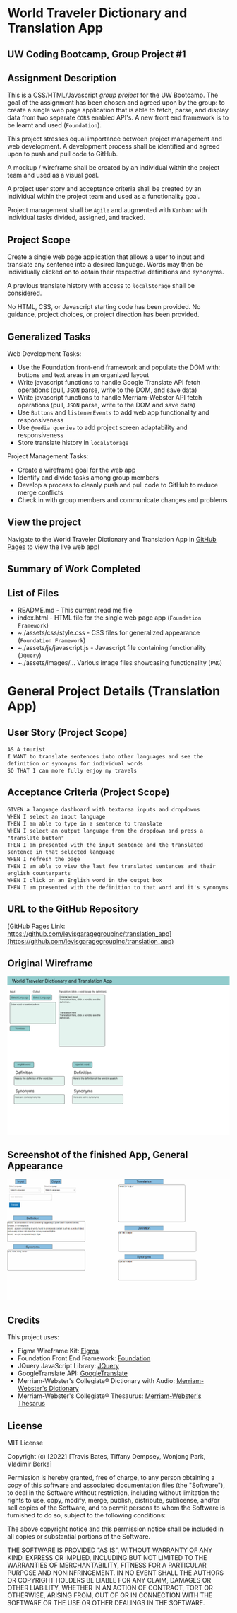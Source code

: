 # World Traveler Dictionary and Translation App
## UW Coding Bootcamp, Group Project #1

## Assignment Description
This is a CSS/HTML/Javascript *group project* for the UW Bootcamp. The goal of the assignment has been chosen and agreed upon by the group: to create a single web page application that is able to fetch, parse, and display data from two separate `CORS` enabled API's. A new front end framework is to be learnt and used (`Foundation`). 

This project stresses equal importance between project management and web development.
A development process shall be identified and agreed upon to push and pull code to GitHub.

A mockup / wireframe shall be created by an individual within the project team and used as a visual goal.

A project user story and acceptance criteria shall be created by an individual within the project team and used as a functionality goal.

Project management shall be `Agile` and augmented with `Kanban`: with individual tasks divided, assigned, and tracked.

## Project Scope
Create a single web page application that allows a user to input and translate any sentence into a desired language.
Words may then be individually clicked on to obtain their respective definitions and synonyms.

A previous translate history with access to `localStorage` shall be considered. 

No HTML, CSS, or Javascript starting code has been provided.
No guidance, project choices, or project direction has been provided.

## Generalized Tasks
Web Development Tasks:
- Use the Foundation front-end framework and populate the DOM with: buttons and text areas in an organized layout
- Write javascript functions to handle Google Translate API fetch operations (pull, `JSON` parse, write to the DOM, and save data)  
- Write javascript functions to handle Merriam-Webster API fetch operations (pull, `JSON` parse, write to the DOM and save data)
- Use `Buttons` and `listenerEvents` to add web app functionality and responsiveness
- Use `@media queries` to add project screen adaptability and responsiveness
- Store translate history in `localStorage`

Project Management Tasks:
- Create a wireframe goal for the web app
- Identify and divide tasks among group members 
- Develop a process to cleanly push and pull code to GitHub to reduce merge conflicts 
- Check in with group members and communicate changes and problems

## View the project

Navigate to the World Traveler Dictionary and Translation App in [GitHub Pages](https://github.com/levisgaragegroupinc/translation_app) to view the live web app! 

## Summary of Work Completed

## List of Files
* README.md - This current read me file
* index.html - HTML file for the single web page app (`Foundation Framework`)
* ~./assets/css/style.css - CSS files for generalized appearance (`Foundation Framework`)
* ~./assets/js/javascript.js - Javascript file containing functionality (`JQuery`)
* ~./assets/images/... Various image files showcasing functionality (`PNG`)

# General Project Details (Translation App)

## User Story (Project Scope)

```
AS A tourist
I WANT to translate sentences into other languages and see the definition or synonyms for individual words
SO THAT I can more fully enjoy my travels
```

## Acceptance Criteria (Project Scope)

```
GIVEN a language dashboard with textarea inputs and dropdowns
WHEN I select an input language
THEN I am able to type in a sentence to translate
WHEN I select an output language from the dropdown and press a "translate button"
THEN I am presented with the input sentence and the translated sentence in that selected language
WHEN I refresh the page
THEN I am able to view the last few translated sentences and their english counterparts
WHEN I click on an English word in the output box
THEN I am presented with the definition to that word and it's synonyms
```

## URL to the GitHub Repository

[GitHub Pages Link: https://github.com/levisgaragegroupinc/translation_app](https://github.com/levisgaragegroupinc/translation_app)

## Original Wireframe

![Project Dashboard, Wireframe](./assets/images/Wireframe.png "Project Dashboard, Wireframe")

## Screenshot of the finished App, General Appearance

![Translation App Dashboard](./assets/images/Screenshot_Translation_App.png "Translation App Dashboard")

## Credits

This project uses:

 - Figma Wireframe Kit: [Figma](https://www.figma.com/templates/wireframe-kits/)
 - Foundation Front End Framework: [Foundation](https://get.foundation/index.html)
 - JQuery JavaScript Library: [JQuery](https://jquery.com/)
 - GoogleTranslate API: [GoogleTranslate](https://rapidapi.com/googlecloud/api/google-translate1/)
 - Merriam-Webster's Collegiate® Dictionary with Audio: [Merriam-Webster's Dictionary](https://dictionaryapi.com/products/api-collegiate-dictionary)
 - Merriam-Webster's Collegiate® Thesaurus: [Merriam-Webster's Thesarus](https://dictionaryapi.com/products/api-collegiate-thesaurus)

## License
MIT License

Copyright (c) [2022] [Travis Bates, Tiffany Dempsey, Wonjong Park, Vladimir Berka]

Permission is hereby granted, free of charge, to any person obtaining a copy
of this software and associated documentation files (the "Software"), to deal
in the Software without restriction, including without limitation the rights
to use, copy, modify, merge, publish, distribute, sublicense, and/or sell
copies of the Software, and to permit persons to whom the Software is
furnished to do so, subject to the following conditions:

The above copyright notice and this permission notice shall be included in all
copies or substantial portions of the Software.

THE SOFTWARE IS PROVIDED "AS IS", WITHOUT WARRANTY OF ANY KIND, EXPRESS OR
IMPLIED, INCLUDING BUT NOT LIMITED TO THE WARRANTIES OF MERCHANTABILITY,
FITNESS FOR A PARTICULAR PURPOSE AND NONINFRINGEMENT. IN NO EVENT SHALL THE
AUTHORS OR COPYRIGHT HOLDERS BE LIABLE FOR ANY CLAIM, DAMAGES OR OTHER
LIABILITY, WHETHER IN AN ACTION OF CONTRACT, TORT OR OTHERWISE, ARISING FROM,
OUT OF OR IN CONNECTION WITH THE SOFTWARE OR THE USE OR OTHER DEALINGS IN THE
SOFTWARE.